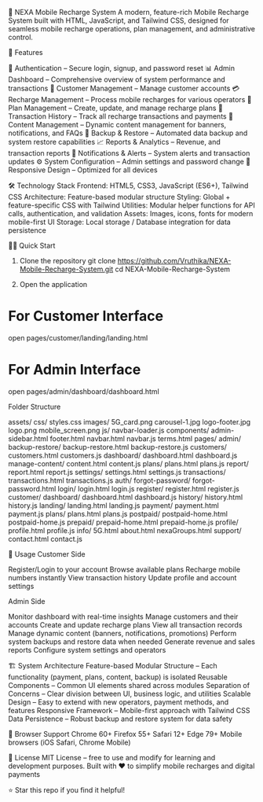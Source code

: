 📱 NEXA Mobile Recharge System
A modern, feature-rich Mobile Recharge System built with HTML, JavaScript, and Tailwind CSS, designed for seamless mobile recharge operations, plan management, and administrative control.

🚀 Features

🔐 Authentication – Secure login, signup, and password reset
📊 Admin Dashboard – Comprehensive overview of system performance and transactions
👥 Customer Management – Manage customer accounts
💳 Recharge Management – Process mobile recharges for various operators
📱 Plan Management – Create, update, and manage recharge plans
🔄 Transaction History – Track all recharge transactions and payments
📝 Content Management – Dynamic content management for banners, notifications, and FAQs
💾 Backup & Restore – Automated data backup and system restore capabilities
📈 Reports & Analytics – Revenue, and transaction reports
🔔 Notifications & Alerts – System alerts and transaction updates
⚙️ System Configuration – Admin settings and password change
📱 Responsive Design – Optimized for all devices

🛠️ Technology Stack
Frontend: HTML5, CSS3, JavaScript (ES6+), Tailwind CSS
Architecture: Feature-based modular structure
Styling: Global + feature-specific CSS with Tailwind
Utilities: Modular helper functions for API calls, authentication, and validation
Assets: Images, icons, fonts for modern mobile-first UI
Storage: Local storage / Database integration for data persistence

🏃‍♂️ Quick Start

1. Clone the repository
   git clone https://github.com/Vruthika/NEXA-Mobile-Recharge-System.git
   cd NEXA-Mobile-Recharge-System

2. Open the application

# For Customer Interface

open pages/customer/landing/landing.html

# For Admin Interface

open pages/admin/dashboard/dashboard.html

Folder Structure

assets/
css/
styles.css
images/
5G_card.png
carousel-1.jpg
logo-footer.jpg
logo.png
mobile_screen.png
js/
navbar-loader.js
components/
admin-sidebar.html
footer.html
navbar.html
navbar.js
terms.html
pages/
admin/
backup-restore/
backup-restore.html
backup-restore.js
customers/
customers.html
customers.js
dashboard/
dashboard.html
dashboard.js
manage-content/
content.html
content.js
plans/
plans.html
plans.js
report/
report.html
report.js
settings/
settings.html
settings.js
transactions/
transactions.html
transactions.js
auth/
forgot-password/
forgot-password.html
login/
login.html
login.js
register/
register.html
register.js
customer/
dashboard/
dashboard.html
dashboard.js
history/
history.html
history.js
landing/
landing.html
landing.js
payment/
payment.html
payment.js
plans/
plans.html
plans.js
postpaid/
postpaid-home.html
postpaid-home.js
prepaid/
prepaid-home.html
prepaid-home.js
profile/
profile.html
profile.js
info/
5G.html
about.html
nexaGroups.html
support/
contact.html
contact.js

🎯 Usage
Customer Side

Register/Login to your account
Browse available plans
Recharge mobile numbers instantly
View transaction history
Update profile and account settings

Admin Side

Monitor dashboard with real-time insights
Manage customers and their accounts
Create and update recharge plans
View all transaction records
Manage dynamic content (banners, notifications, promotions)
Perform system backups and restore data when needed
Generate revenue and sales reports
Configure system settings and operators

🏗️ System Architecture
Feature-based Modular Structure – Each functionality (payment, plans, content, backup) is isolated
Reusable Components – Common UI elements shared across modules
Separation of Concerns – Clear division between UI, business logic, and utilities
Scalable Design – Easy to extend with new operators, payment methods, and features
Responsive Framework – Mobile-first approach with Tailwind CSS
Data Persistence – Robust backup and restore system for data safety

📱 Browser Support
Chrome 60+
Firefox 55+
Safari 12+
Edge 79+
Mobile browsers (iOS Safari, Chrome Mobile)

📄 License
MIT License – free to use and modify for learning and development purposes.
Built with ❤️ to simplify mobile recharges and digital payments

⭐ Star this repo if you find it helpful!
